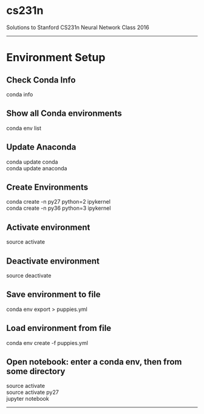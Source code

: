 # cs231n
Solutions to Stanford CS231n Neural Network Class 2016  

---

# Environment Setup  

## Check Conda Info
conda info  

## Show all Conda environments
conda env list  

## Update Anaconda
conda update conda  
conda update anaconda  

## Create Environments
conda create -n py27 python=2 ipykernel  
conda create -n py36 python=3 ipykernel  

## Activate environment
source activate <environment>  

## Deactivate environment
source deactivate  

## Save environment to file
conda env export > puppies.yml  

## Load environment from file
conda env create -f puppies.yml  

## Open notebook: enter a conda env, then from some directory
source activate <environment>  
source activate py27  
jupyter notebook  

---






